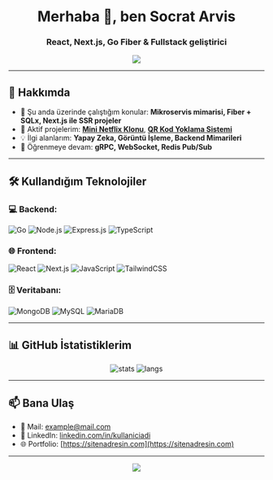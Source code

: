 <h1 align="center">Merhaba 👋, ben Socrat Arvis</h1>
<h3 align="center">React, Next.js, Go Fiber & Fullstack geliştirici</h3>

<p align="center">
  <img src="https://readme-typing-svg.herokuapp.com?center=true&vCenter=true&lines=Fullstack+Web+Developer;Backend+in+Go+%26+Node.js;Frontend+with+React+%2F+Next.js;Clean+Code+Lover+%F0%9F%92%AF" />
</p>

---

## 🚀 Hakkımda

- 🎯 Şu anda üzerinde çalıştığım konular: **Mikroservis mimarisi, Fiber + SQLx, Next.js ile SSR projeler**
- 🔭 Aktif projelerim: **[Mini Netflix Klonu](https://github.com/kullaniciadi/netflix-clone)**, **[QR Kod Yoklama Sistemi](https://github.com/kullaniciadi/qr-attendance)**
- 💡 İlgi alanlarım: **Yapay Zeka, Görüntü İşleme, Backend Mimarileri**
- 🧠 Öğrenmeye devam: **gRPC, WebSocket, Redis Pub/Sub**

---

## 🛠️ Kullandığım Teknolojiler

### 💻 Backend:
![Go](https://img.shields.io/badge/-Go-00ADD8?logo=go&logoColor=fff)
![Node.js](https://img.shields.io/badge/-Node.js-339933?logo=node.js&logoColor=fff)
![Express.js](https://img.shields.io/badge/-Express.js-000000?logo=express&logoColor=fff)
![TypeScript](https://img.shields.io/badge/-TypeScript-3178C6?logo=typescript&logoColor=fff)

### 🌐 Frontend:
![React](https://img.shields.io/badge/-React-61DAFB?logo=react&logoColor=000)
![Next.js](https://img.shields.io/badge/-Next.js-000000?logo=next.js&logoColor=fff)
![JavaScript](https://img.shields.io/badge/-JavaScript-F7DF1E?logo=javascript&logoColor=000)
![TailwindCSS](https://img.shields.io/badge/-TailwindCSS-38B2AC?logo=tailwind-css&logoColor=fff)

### 🗄️ Veritabanı:
![MongoDB](https://img.shields.io/badge/-MongoDB-47A248?logo=mongodb&logoColor=fff)
![MySQL](https://img.shields.io/badge/-MySQL-4479A1?logo=mysql&logoColor=fff)
![MariaDB](https://img.shields.io/badge/-MariaDB-003545?logo=mariadb&logoColor=fff)

---

## 📊 GitHub İstatistiklerim

<p align="center">
  <img src="https://github-readme-stats.vercel.app/api?username=kullaniciadi&show_icons=true&theme=tokyonight&count_private=true" alt="stats" />
  <img src="https://github-readme-stats.vercel.app/api/top-langs/?username=kullaniciadi&layout=compact&theme=tokyonight" alt="langs" />
</p>

---

## 📫 Bana Ulaş

- 📧 Mail: [example@mail.com](mailto:example@mail.com)
- 💼 LinkedIn: [linkedin.com/in/kullaniciadi](https://linkedin.com/in/kullaniciadi)
- 🌐 Portfolio: [https://sitenadresin.com](https://sitenadresin.com)

---

<p align="center">
  <img src="https://github-readme-activity-graph.vercel.app/graph?username=kullaniciadi&theme=tokyo-night" />
</p>
